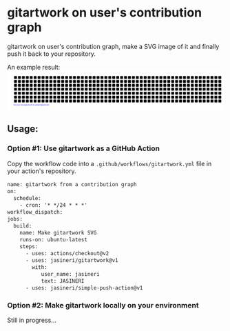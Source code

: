 # gitartwork on user's contribution graph

gitartwork on user's contribution graph, make a SVG image of it and finally push it back to your repository.

An example result:
[![jasineri/gitartwork](gitartwork.svg)](https://github.com/jasineri/gitartwork)

## Usage:

### Option #1: Use gitartwork as a GitHub Action
Copy the workflow code into a `.github/workflows/gitartwork.yml` file in your action's repository.

    name: gitartwork from a contribution graph
    on: 
      schedule:
        - cron: '* */24 * * *'
    workflow_dispatch:
    jobs:
      build:
        name: Make gitartwork SVG
        runs-on: ubuntu-latest
        steps:
          - uses: actions/checkout@v2
          - uses: jasineri/gitartwork@v1
            with:
               user_name: jasineri
               text: JASINERI
          - uses: jasineri/simple-push-action@v1

### Option #2: Make gitartwork locally on your environment
Still in progress...